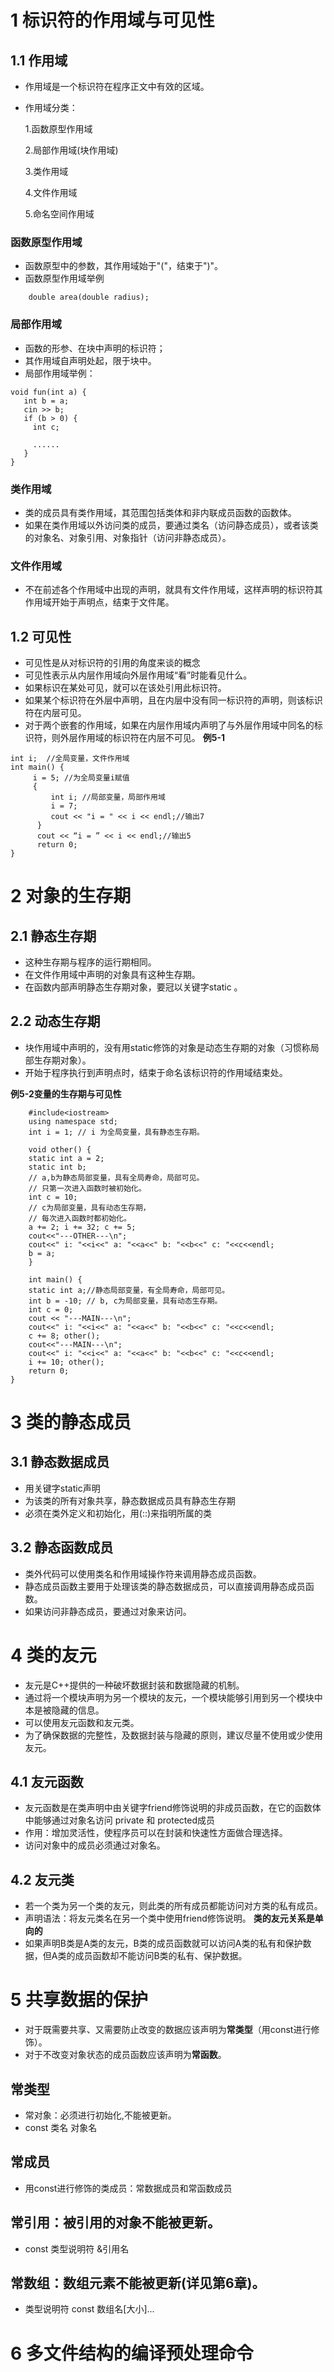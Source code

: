# 1 标识符的作用域与可见性
## 1.1 作用域
  * 作用域是一个标识符在程序正文中有效的区域。
  * 作用域分类：
  
    1.函数原型作用域
    
    2.局部作用域(块作用域)
    
    3.类作用域
    
    4.文件作用域
    
    5.命名空间作用域
### 函数原型作用域
* 函数原型中的参数，其作用域始于"("，结束于")"。
* 函数原型作用域举例
```
	double area(double radius);
```
### 局部作用域
* 函数的形参、在块中声明的标识符；
* 其作用域自声明处起，限于块中。
* 局部作用域举例：
```
void fun(int a) {
   int b = a;
   cin >> b;
   if (b > 0) {
     int c;

     ......
   }
}
```
### 类作用域
* 类的成员具有类作用域，其范围包括类体和非内联成员函数的函数体。
* 如果在类作用域以外访问类的成员，要通过类名（访问静态成员），或者该类的对象名、对象引用、对象指针（访问非静态成员）。
### 文件作用域
* 不在前述各个作用域中出现的声明，就具有文件作用域，这样声明的标识符其作用域开始于声明点，结束于文件尾。

## 1.2 可见性
* 可见性是从对标识符的引用的角度来谈的概念
* 可见性表示从内层作用域向外层作用域“看”时能看见什么。
* 如果标识在某处可见，就可以在该处引用此标识符。
* 如果某个标识符在外层中声明，且在内层中没有同一标识符的声明，则该标识符在内层可见。
* 对于两个嵌套的作用域，如果在内层作用域内声明了与外层作用域中同名的标识符，则外层作用域的标识符在内层不可见。
**例5-1**
```
int i;	//全局变量，文件作用域
int main() { 
     i = 5; //为全局变量i赋值
     {
         int i; //局部变量，局部作用域
         i = 7;
         cout << "i = " << i << endl;//输出7
      }
      cout << “i = ” << i << endl;//输出5
      return 0;
}
```

# 2 对象的生存期
## 2.1 静态生存期
* 这种生存期与程序的运行期相同。
* 在文件作用域中声明的对象具有这种生存期。
* 在函数内部声明静态生存期对象，要冠以关键字static 。
## 2.2 动态生存期
* 块作用域中声明的，没有用static修饰的对象是动态生存期的对象（习惯称局部生存期对象）。
* 开始于程序执行到声明点时，结束于命名该标识符的作用域结束处。

**例5-2变量的生存期与可见性**
```
	#include<iostream>
	using namespace std;
	int i = 1; // i 为全局变量，具有静态生存期。
	
	void other() {
	static int a = 2;
	static int b;
	// a,b为静态局部变量，具有全局寿命，局部可见。
	// 只第一次进入函数时被初始化。
	int c = 10; 
	// c为局部变量，具有动态生存期，
	// 每次进入函数时都初始化。
	a += 2; i += 32; c += 5;
	cout<<"---OTHER---\n";
	cout<<" i: "<<i<<" a: "<<a<<" b: "<<b<<" c: "<<c<<endl;
	b = a;
	}

	int main() {
	static int a;//静态局部变量，有全局寿命，局部可见。
	int b = -10; // b, c为局部变量，具有动态生存期。
	int c = 0;
	cout << "---MAIN---\n";
	cout<<" i: "<<i<<" a: "<<a<<" b: "<<b<<" c: "<<c<<endl;
	c += 8; other();
	cout<<"---MAIN---\n";
	cout<<" i: "<<i<<" a: "<<a<<" b: "<<b<<" c: "<<c<<endl;
	i += 10; other();  
	return 0;
}
```
# 3 类的静态成员
## 3.1 静态数据成员
* 用关键字static声明
* 为该类的所有对象共享，静态数据成员具有静态生存期
* 必须在类外定义和初始化，用(::)来指明所属的类
## 3.2 静态函数成员
* 类外代码可以使用类名和作用域操作符来调用静态成员函数。
* 静态成员函数主要用于处理该类的静态数据成员，可以直接调用静态成员函数。
* 如果访问非静态成员，要通过对象来访问。

# 4 类的友元
* 友元是C++提供的一种破坏数据封装和数据隐藏的机制。
* 通过将一个模块声明为另一个模块的友元，一个模块能够引用到另一个模块中本是被隐藏的信息。
* 可以使用友元函数和友元类。
* 为了确保数据的完整性，及数据封装与隐藏的原则，建议尽量不使用或少使用友元。
## 4.1 友元函数
* 友元函数是在类声明中由关键字friend修饰说明的非成员函数，在它的函数体中能够通过对象名访问 private 和 protected成员
* 作用：增加灵活性，使程序员可以在封装和快速性方面做合理选择。
* 访问对象中的成员必须通过对象名。
## 4.2 友元类
* 若一个类为另一个类的友元，则此类的所有成员都能访问对方类的私有成员。
* 声明语法：将友元类名在另一个类中使用friend修饰说明。
**类的友元关系是单向的**
* 如果声明B类是A类的友元，B类的成员函数就可以访问A类的私有和保护数据，但A类的成员函数却不能访问B类的私有、保护数据。
# 5 共享数据的保护
* 对于既需要共享、又需要防止改变的数据应该声明为**常类型**（用const进行修饰）。
* 对于不改变对象状态的成员函数应该声明为**常函数**。
## 常类型
* 常对象：必须进行初始化,不能被更新。
* const 类名 对象名
##  常成员
* 用const进行修饰的类成员：常数据成员和常函数成员
## 常引用：被引用的对象不能被更新。
*  const  类型说明符  &引用名
## 常数组：数组元素不能被更新(详见第6章)。
*   类型说明符  const  数组名[大小]...
# 6 多文件结构的编译预处理命令
